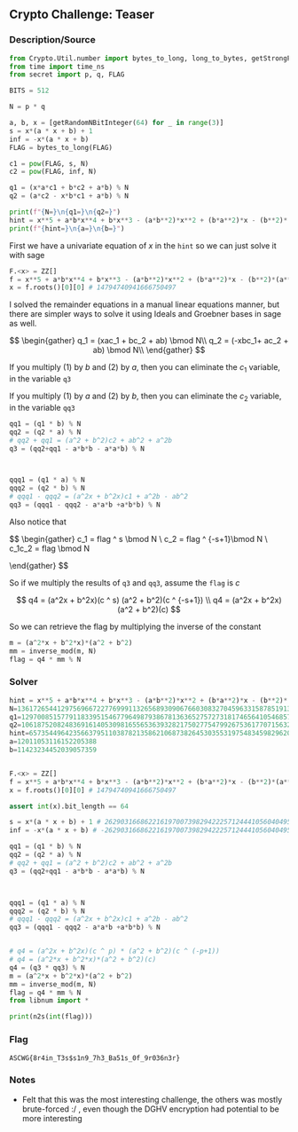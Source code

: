 ## Crypto Challenge: Teaser

### Description/Source

```py
from Crypto.Util.number import bytes_to_long, long_to_bytes, getStrongPrime, getRandomNBitInteger
from time import time_ns
from secret import p, q, FLAG

BITS = 512

N = p * q

a, b, x = [getRandomNBitInteger(64) for _ in range(3)]
s = x*(a * x + b) + 1
inf = -x*(a * x + b)
FLAG = bytes_to_long(FLAG)

c1 = pow(FLAG, s, N)
c2 = pow(FLAG, inf, N)

q1 = (x*a*c1 + b*c2 + a*b) % N
q2 = (a*c2 - x*b*c1 + a*b) % N

print(f"{N=}\n{q1=}\n{q2=}")
hint = x**5 + a*b*x**4 + b*x**3 - (a*b**2)*x**2 + (b*a**2)*x - (b**2)*(a**2)
print(f"{hint=}\n{a=}\n{b=}")
```

First we have a univariate equation of $x$ in the `hint` so we can just solve it with sage

```py
F.<x> = ZZ[]
f = x**5 + a*b*x**4 + b*x**3 - (a*b**2)*x**2 + (b*a**2)*x - (b**2)*(a**2) - hint
x = f.roots()[0][0] # 14794740941666750497
```

I solved the remainder equations in a manual linear equations manner, but there are simpler ways to solve it using Ideals and Groebner bases in sage as well.

$$
\begin{gather}
q_1 = (xac_1 + bc_2 + ab) \bmod N\\
q_2 = (-xbc_1+ ac_2 + ab) \bmod N\\
\end{gather}
$$

If you multiply $(1)$ by $b$ and $(2)$ by $a$, then you can eliminate the $c_1$ variable, in the variable `q3`

If you multiply $(1)$ by $a$ and $(2)$ by $b$, then you can eliminate the $c_2$ variable, in the variable `qq3`

```py
qq1 = (q1 * b) % N
qq2 = (q2 * a) % N
# qq2 + qq1 = (a^2 + b^2)c2 + ab^2 + a^2b
q3 = (qq2+qq1 - a*b*b - a*a*b) % N



qqq1 = (q1 * a) % N
qqq2 = (q2 * b) % N
# qqq1 - qqq2 = (a^2x + b^2x)c1 + a^2b - ab^2
qq3 = (qqq1 - qqq2 - a*a*b +a*b*b) % N
```

Also notice that

$$
\begin{gather}
c_1 = flag ^ s \bmod N \\
c_2 = flag ^ {-s+1}\bmod N \\
c_1c_2 = flag \bmod N

\end{gather}
$$

So if we multiply the results of `q3` and `qq3`, assume the `flag` is $c$

$$
q4 = (a^2x + b^2x)(c ^ s)  (a^2 + b^2)(c ^ {-s+1}) \\
q4 = (a^2x + b^2x)(a^2 + b^2)(c)
$$

So we can retrieve the flag by multiplying the inverse of the constant

```py
m = (a^2*x + b^2*x)*(a^2 + b^2)
mm = inverse_mod(m, N)
flag = q4 * mm % N
```

### Solver

```py
hint = x**5 + a*b*x**4 + b*x**3 - (a*b**2)*x**2 + (b*a**2)*x - (b**2)*(a**2)
N=136172654412975696672277699911326568930906766030832704596331587851913580572236893811129555165206299271122442434714570487317929463308920741438574074555215146250641537240478488340634101606111041980010829107689359885402204793049862837890400636654700457420935273510878322624221066308139237364134968330182982837219
q1=129700851577911833951546779649879386781363652757273181746564105468579589496221524015498600435486574591787516500081344266887101103166695795763627773287485087193020550446476318981445160008866376604043109183290785818082565090275386881955913967486969291033661943236500735834562836343585517551647242966723167449078
q2=106187520824836916140530981655653639328217502775479926753617707156322730832324365295797538549177802527036773048825921792473140235119964421139149577764124882650810667324422218800463880704315570077101568050089773823894917651766606738325184195516375067069083002909431495903494276122403106230525955048238146574777
hint=6573544964235663795110387821358621068738264530355319754834598296204350028845729399053875214556575503920004379593112
a=12011053116152205388
b=11423234452039057359


F.<x> = ZZ[]
f = x**5 + a*b*x**4 + b*x**3 - (a*b**2)*x**2 + (b*a**2)*x - (b**2)*(a**2) - hint
x = f.roots()[0][0] # 14794740941666750497

assert int(x).bit_length == 64

s = x*(a * x + b) + 1 # 2629031668622161970073982942225712444105604049512931441916
inf = -x*(a * x + b) # -2629031668622161970073982942225712444105604049512931441915

qq1 = (q1 * b) % N
qq2 = (q2 * a) % N
# qq2 + qq1 = (a^2 + b^2)c2 + ab^2 + a^2b
q3 = (qq2+qq1 - a*b*b - a*a*b) % N



qqq1 = (q1 * a) % N
qqq2 = (q2 * b) % N
# qqq1 - qqq2 = (a^2x + b^2x)c1 + a^2b - ab^2
qq3 = (qqq1 - qqq2 - a*a*b +a*b*b) % N


# q4 = (a^2x + b^2x)(c ^ p) * (a^2 + b^2)(c ^ (-p+1))
# q4 = (a^2*x + b^2*x)*(a^2 + b^2)(c)
q4 = (q3 * qq3) % N
m = (a^2*x + b^2*x)*(a^2 + b^2)
mm = inverse_mod(m, N)
flag = q4 * mm % N
from libnum import *

print(n2s(int(flag)))
```

### Flag

```
ASCWG{8r4in_T3s$s1n9_7h3_Ba51s_0f_9r036n3r}
```

### Notes

- Felt that this was the most interesting challenge, the others was mostly brute-forced :/ , even though the DGHV encryption had potential to be more interesting
